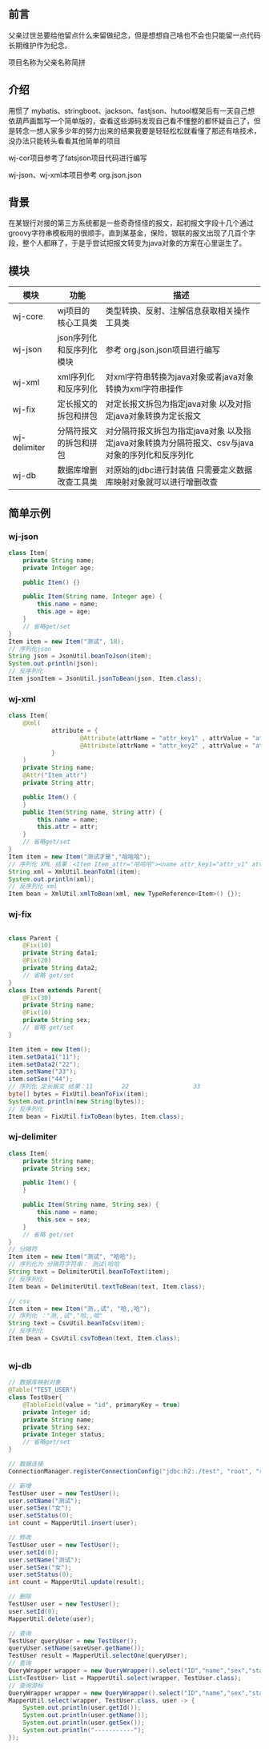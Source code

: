 ## 前言
父亲过世总要给他留点什么来留做纪念，但是想想自己啥也不会也只能留一点代码长期维护作为纪念。

项目名称为父亲名称简拼
## 介绍
用惯了 mybatis、stringboot、jackson、fastjson、hutool框架后有一天自己想依葫芦画瓢写一个简单版的，查看这些源码发现自己看不懂整的都怀疑自己了，但是转念一想人家多少年的努力出来的结果我要是轻轻松松就看懂了那还有啥技术，没办法只能转头看看其他简单的项目

wj-cor项目参考了fatsjson项目代码进行编写

wj-json、wj-xml本项目参考 org.json.json

## 背景
在某银行对接的第三方系统都是一些奇奇怪怪的报文，起初报文字段十几个通过groovy字符串模板用的很顺手，直到某基金，保险，银联的报文出现了几百个字段，整个人都麻了，于是乎尝试把报文转变为java对象的方案在心里诞生了。
## 模块
| 模块           | 功能             | 描述                                                       |
|--------------|----------------|----------------------------------------------------------|
| wj-core      | wj项目的核心工具类     | 类型转换、反射、注解信息获取相关操作工具类                                    |
| wj-json      | json序列化和反序列化模块 | 参考 org.json.json项目进行编写                                   |
| wj-xml       | xml序列化和反序列化    | 对xml字符串转换为java对象或者java对象转换为xml字符串操作                      |
| wj-fix       | 定长报文的拆包和拼包     | 对定长报文拆包为指定java对象 以及对指定java对象转换为定长报文                      |
| wj-delimiter | 分隔符报文的拆包和拼包    | 对分隔符报文拆包为指定java对象 以及指定java对象转换为分隔符报文、csv与java对象的序列化和反序列化 |
| wj-db        | 数据库增删改查工具类     | 对原始的jdbc进行封装值 只需要定义数据库映射对象就可以进行增删改查                      |



## 简单示例
### wj-json
~~~java
class Item{
    private String name;
    private Integer age;

    public Item() {}

    public Item(String name, Integer age) {
        this.name = name;
        this.age = age;
    }
    // 省略get/set
}
Item item = new Item("测试", 18);
// 序列化json
String json = JsonUtil.beanToJson(item);
System.out.println(json);
// 反序列化
Item jsonItem = JsonUtil.jsonToBean(json, Item.class);

~~~
### wj-xml
~~~java
class Item{
    @Xml(
            attribute = {
                    @Attribute(attrName = "attr_key1" , attrValue = "attr_v1"),
                    @Attribute(attrName = "attr_key2" , attrValue = "attr_v2")
            }
    )
    private String name;
    @Attr("Item_attr")
    private String attr;

    public Item() {
    }
    public Item(String name, String attr) {
        this.name = name;
        this.attr = attr;
    }
    // 省略get/set
}
Item item = new Item("测试才是","哈哈哈");
// 序列化 XML 结果：<Item Item_attr="哈哈哈"><name attr_key1="attr_v1" attr_key2="attr_v2">测试才是</name></Item>
String xml = XmlUtil.beanToXml(item);
System.out.println(xml);
// 反序列化 xml
Item bean = XmlUtil.xmlToBean(xml, new TypeReference<Item>() {});

~~~
### wj-fix
~~~java

class Parent {
    @Fix(10)
    private String data1;
    @Fix(20)
    private String data2;
    // 省略 get/set
}
class Item extends Parent{
    @Fix(30)
    private String name;
    @Fix(10)
    private String sex;
    // 省略 get/set
}

Item item = new Item();
item.setData1("11");
item.setData2("22");
item.setName("33");
item.setSex("44");
// 序列化 定长报文 结果：11        22                  33                            44        
byte[] bytes = FixUtil.beanToFix(item);
System.out.println(new String(bytes));
// 反序列化
Item bean = FixUtil.fixToBean(bytes, Item.class);
~~~
### wj-delimiter
~~~java
class Item{
    private String name;
    private String sex;

    public Item() {
    }

    public Item(String name, String sex) {
        this.name = name;
        this.sex = sex;
    }
    // 省略 get/set
}
// 分隔符
Item item = new Item("测试", "哈哈");
// 序列化为 分隔符字符串： 测试|哈哈
String text = DelimiterUtil.beanToText(item);
// 反序列化
Item bean = DelimiterUtil.textToBean(text, Item.class);

// csv
Item item = new Item("测,,试", "哈,,哈");
// 序列化 ："测,,试","哈,,哈"
String text = CsvUtil.beanToCsv(item);
// 反序列化
Item bean = CsvUtil.csvToBean(text, Item.class);



~~~
### wj-db
~~~java
// 数据库映射对象
@Table("TEST_USER")
class TestUser{
    @TableField(value = "id", primaryKey = true)
    private Integer id;
    private String name;
    private String sex;
    private Integer status;
    // 省略get/set
}

// 数据连接
ConnectionManager.registerConnectionConfig("jdbc:h2:./test", "root", "root");

// 新增
TestUser user = new TestUser();
user.setName("测试");
user.setSex("女");
user.setStatus(0);
int count = MapperUtil.insert(user);

// 修改
TestUser user = new TestUser();
user.setId(0);
user.setName("测试");
user.setSex("女");
user.setStatus(0);
int count = MapperUtil.update(result);

// 删除
TestUser user = new TestUser();
user.setId(0);
MapperUtil.delete(user);

// 查询
TestUser queryUser = new TestUser();
queryUser.setName(saveUser.getName());
TestUser result = MapperUtil.selectOne(queryUser);
// 查询
QueryWrapper wrapper = new QueryWrapper().select("ID","name","sex","status").from("TEST_USER");
List<TestUser> list = MapperUtil.select(wrapper, TestUser.class);
// 查询游标
QueryWrapper wrapper = new QueryWrapper().select("ID","name","sex","status").from("TEST_USER");
MapperUtil.select(wrapper, TestUser.class, user -> {
    System.out.println(user.getId());
    System.out.println(user.getName());
    System.out.println(user.getSex());
    System.out.println("-----------");
});
~~~